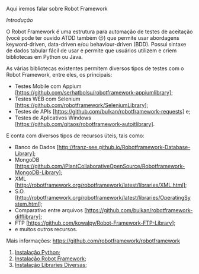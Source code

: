 Aqui iremos falar sobre Robot Framework

*Introdução*

O Robot Framework é uma estrutura para automação de testes de aceitação (você pode ter ouvido ATDD também 😉) que permite usar abordagens keyword-driven, data-driven e/ou behaviour-driven (BDD). Possui sintaxe de dados tabular fácil de usar e permite que usuários utilizem e criem bibliotecas em Python ou Java.

As várias bibliotecas existentes permitem diversos tipos de testes com o Robot Framework, entre eles, os principais:
- Testes Mobile com Appium [https://github.com/serhatbolsu/robotframework-appiumlibrary];
- Testes WEB com Selenium [https://github.com/robotframework/SeleniumLibrary];
- Testes de APIs [https://github.com/bulkan/robotframework-requests] e;
- Testes de Aplicativos Windows [https://github.com/qitaos/robotframework-autoitlibrary].

E conta com diversos tipos de recursos úteis, tais como:
- Banco de Dados [http://franz-see.github.io/Robotframework-Database-Library];
- MongoDB [https://github.com/iPlantCollaborativeOpenSource/Robotframework-MongoDB-Library];
- XML [http://robotframework.org/robotframework/latest/libraries/XML.html];
- S.O. [http://robotframework.org/robotframework/latest/libraries/OperatingSystem.html];
- Comparativo entre arquivos [https://github.com/bulkan/robotframework-difflibrary];
- FTP [https://github.com/kowalpy/Robot-Framework-FTP-Library];
- e muitos outros recursos.

Mais informações: https://github.com/robotframework/robotframework


1. [Instalação Python](https://github.com/brunobatista25/best_archer/blob/master/tests/RobotFramework/InstalacaoRobotFramework/01_InstalacaoPython.md);
2. [Instalação Robot Framework](https://github.com/brunobatista25/best_archer/blob/master/tests/RobotFramework/InstalacaoRobotFramework/02_InstalacaoRobotFramework.md);
3. [Instalação Libraries Diversas](https://github.com/brunobatista25/best_archer/blob/master/tests/RobotFramework/InstalacaoRobotFramework/03_InstalacaoLibraries.md);
